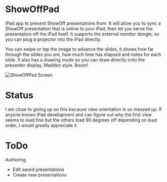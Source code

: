 ShowOffPad
==========

iPad app to present ShowOff presentations from.  It will allow you to 
sync a ShowOff presentation that is online to your iPad, then let you
serve the presentation off the iPad itself.  It supports the external
monitor dongle, so you can plug a projector into the iPad directly.

You can swipe or tap the image to advance the slides, it shows how far
through the slides you are, how much time has elapsed and notes for each
slide. It also has a drawing mode so you can draw directly onto the 
presenter display, Madden style. Boom!

![ShowOffPad Screen](http://img.skitch.com/20100511-qgujxhybg9hrk4usqx5myutra4.jpg)

Status 
============

I am close to giving up on this because view orientation is so messed up.
If anyone knows iPad development and can figure out why the first view
seems to load fine but the others load 90 degrees off depending on load
order, I would greatly appreciate it.


ToDo
==========

Authoring

* Edit saved presentations
* Create new presentations
